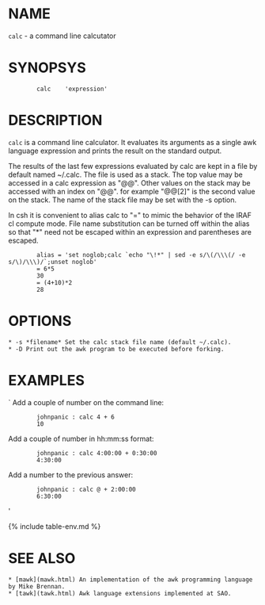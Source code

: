 
NAME
====

`calc` - a command line calcutator


SYNOPSYS
========

```
        calc    'expression'
```


DESCRIPTION
===========

`calc` is a command line calculator.  It evaluates its arguments as a single
awk language expression and prints the result on the standard output.

The results of the last few expressions evaluated by calc are kept in a file
by default named ~/.calc.  The file is used as a stack.  The top value may be
accessed in a calc expression as "@@".  Other values on the stack may be 
accessed with an index on "@@".  for example "@@[2]" is the second value on the
stack.  The name of the stack file may be set with the -s <filename> option.

In csh it is convenient to alias calc to "=" to mimic the behavior of the IRAF
cl compute mode.  File name substitution can be turned off within
the alias so that "*" need not be escaped within an expression and parentheses
are escaped.

```
        alias = 'set noglob;calc `echo "\!*" | sed -e s/\(/\\\(/ -e s/\)/\\\)/`;unset noglob'
        = 6*5
        30
        = (4+10)*2
        28
```

OPTIONS
=======

    * -s *filename* Set the calc stack file name (default ~/.calc).
    * -D Print out the awk program to be executed before forking.


EXAMPLES
========

`
Add a couple of number on the command line:

```
        johnpanic : calc 4 + 6
        10
```
Add a couple of number in hh:mm:ss format:
```
        johnpanic : calc 4:00:00 + 0:30:00
        4:30:00
```
Add a number to the previous answer:
```
        johnpanic : calc @ + 2:00:00
        6:30:00
```
'

{% include table-env.md %}

SEE ALSO
========
    * [mawk](mawk.html) An implementation of the awk programming language by Mike Brennan.
    * [tawk](tawk.html) Awk language extensions implemented at SAO.
